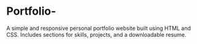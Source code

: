 # Portfolio-
A simple and responsive personal portfolio website built using HTML and CSS. Includes sections for skills, projects, and a downloadable resume.
